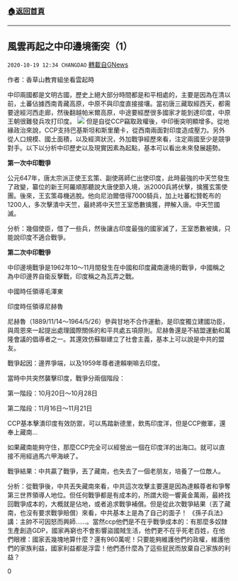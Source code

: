###  [:house:返回首頁](https://github.com/ourhimalayas/txt)
---

## 風雲再起之中印邊境衝突（1）
`2020-10-19 12:34 CHANGDAO` [轉載自GNews](https://gnews.org/zh-hant/434401/)

作者：香草山教育組坐看雲起時

中印兩國都是文明古國，歷史上絕大部分時間都是和平相處的，主要是因為在清以前，土蕃佔據西南青藏高原，中原不與印度直接接壤。當初唐三藏取經西天，都需要途經河西走廊，然後翻越帕米爾高原，中途要經歷很多國家才能到達印度，中原王朝很難發兵攻打印度。
![]()![](https://gnews-media-offload.s3.amazonaws.com/wp-content/uploads/2020/10/19122916/%E5%9B%BE%E7%89%874-6.png)
但是自從CCP竊取政權後，中印衝突明顯增多。從地緣政治來說，CCP支持巴基斯坦和斯里蘭卡，從西南兩面對印度造成壓力。另外從人口規模、國土面積，以及經濟狀況，外加戰爭經歷來看，注定兩國至少是競爭對手。以下以分析中印歷史以及現實因素為起點，基本可以看出未來發展趨勢。

**第一次中印戰爭**

公元647年，唐太宗派正使王玄策、副使蔣師仁出使印度，此時最強的中天竺發生了政變，纂位的新王阿羅順那聽說大唐使節入境，派2000兵將伏擊，擒獲玄策使團。後來，王玄策尋機逃脫。他向尼泊爾借得7000騎兵，加上吐蕃松贊乾布的1200人，多次擊潰中天竺，最終將中天竺王室悉數擒獲，押解入唐。中天竺國滅。

分析：幾個使臣，借了一些兵，然後讓古印度最強的國家滅了，王室悉數被擒，只能說印度不適合戰爭。

**第二次中印戰爭**

中印邊境戰爭是1962年10～11月間發生在中國和印度藏南邊境的戰爭，中國稱之為中印邊界自衛反擊戰，印度稱之為瓦弄之戰。

中國時任領導毛澤東

印度時任領導尼赫魯

尼赫魯（1889/11/14～1964/5/26）參與甘地不合作運動，是印度獨立建國功臣，與周恩來一起提出處理國際關係的和平共處五項原則。尼赫魯還是不結盟運動和萬隆會議的倡導者之一。其還效仿蘇聯建立了社會主義，基本上可以說是中共的盟友。

戰爭起因：邊界爭端，以及1959年尊者達賴喇嘛去印度。

當時中共突然襲擊印度，戰爭分兩個階段：

第一階段：10月20日～10月28日

第二階段：11月16日～11月21日

CCP基本擊潰印度有效防禦，可以馬踏新德里，飲馬印度洋，但是CCP撤軍，還奉上藏南…

如果藏南能夠守住，那麼CCP完全可以經營出一個在印度洋的出海口。就可以直接不用經過馬六甲海峽了。

戰爭結果：中共贏了戰爭，丟了藏南，也失去了一個老朋友，培養了一位敵人。

分析：從戰爭後，中共丟失藏南來看，中共這次攻擊主要還是因為達賴尊者和爭奪第三世界領導人地位。但任何戰爭都是有成本的，所謂大砲一響黃金萬兩，最終找回戰爭成本的，大概就是佔地，或者追求戰爭補償。但是從此次戰爭結果（丟了藏南，也沒有要求戰爭賠償）來看，中共基本上是為了自己的面子！ 《孫子兵法》講：主帥不可因怒而興師……。當然ccp他們是不在乎戰爭成本的：有那麼多奴隸生產創造GDP，國家再窮也不會影響盜國賊生活，他們更不在乎死老百姓，在他們眼裡：國家丟幾塊地算什麼？還有960萬呢！只要能夠維護他們的政權，維護他們的家族利益，國家利益都是浮雲！他們憑什麼為了這些屁民而放棄自己家族的利益？

0
